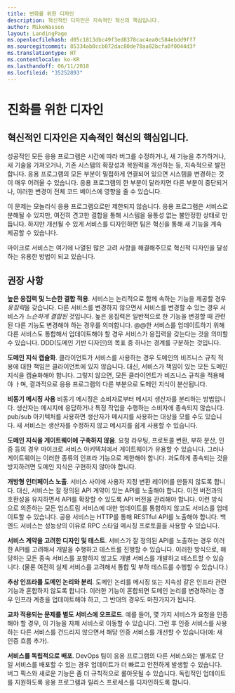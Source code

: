 ```yaml
---
title: 변화를 위한 디자인
description: 혁신적인 디자인은 지속적인 혁신의 핵심입니다.
author: MikeWasson
layout: LandingPage
ms.openlocfilehash: d05c1813dbc49f3ed8378cac4ea0c584ebdd9ff7
ms.sourcegitcommit: 85334ab0ccb072dac80de78aa82bcfa0f0044d3f
ms.translationtype: HT
ms.contentlocale: ko-KR
ms.lasthandoff: 06/11/2018
ms.locfileid: "35252893"
---
```

# <a name="design-for-evolution"></a>진화를 위한 디자인

## <a name="an-evolutionary-design-is-key-for-continuous-innovation"></a>혁신적인 디자인은 지속적인 혁신의 핵심입니다.

성공적인 모든 응용 프로그램은 시간에 따라 버그를 수정하거나, 새 기능을 추가하거나, 새 기술을 가져오거나, 기존 시스템의 확장성과 복원력을 개선하는 등, 지속적으로 발전합니다. 응용 프로그램의 모든 부분이 밀접하게 연결되어 있으면 시스템을 변경하는 것이 매우 어려울 수 있습니다. 응용 프로그램의 한 부분이 달라지면 다른 부분이 중단되거나, 이러한 변경이 전체 코드 베이스에 영향을 줄 수 있습니다.

이 문제는 모놀리식 응용 프로그램으로만 제한되지 않습니다. 응용 프로그램은 서비스로 분해될 수 있지만, 여전히 견고한 결합을 통해 시스템을 융통성 없는 불안정한 상태로 만듭니다. 하지만 개선될 수 있게 서비스를 디자인하면 팀은 혁신을 통해 새 기능을 계속 제공할 수 있습니다. 

마이크로 서비스는 여기에 나열된 많은 고려 사항을 해결해주므로 혁신적 디자인을 달성하는 유용한 방법이 되고 있습니다.

## <a name="recommendations"></a>권장 사항

**높은 응집력 및 느슨한 결합 적용**. 서비스는 논리적으로 함께 속하는 기능을 제공할 경우 *응집력*을 갖습니다. 다른 서비스를 변경하지 않으면서 서비스를 변경할 수 있는 경우 서비스가 *느슨하게 결합된* 것입니다. 높은 응집력은 일반적으로 한 기능을 변경할 때 관련된 다른 기능도 변경해야 하는 경우를 의미합니다. @@한 서비스를 업데이트하기 위해 다른 서비스도 통합해서 업데이트해야 할 경우 서비스가 응집력을 갖는다는 것을 의미할 수 있습니다. DDD(도메인 기반 디자인)의 목표 중 하나는 경계를 구분하는 것입니다.

**도메인 지식 캡슐화**. 클라이언트가 서비스를 사용하는 경우 도메인의 비즈니스 규칙 적용에 대한 책임은 클라이언트에 있지 않습니다. 대신, 서비스가 책임이 있는 모든 도메인 지식을 캡슐화해야 합니다. 그렇지 않으면, 모든 클라이언트가 비즈니스 규칙을 적용해야 ㅏ며, 결과적으로 응용 프로그램의 다른 부분으로 도메인 지식이 분산됩니다. 

**비동기 메시징 사용** 비동기 메시징은 소비자로부터 메시지 생산자를 분리하는 방법입니다. 생산자는 메시지에 응답하거나 특정 작업을 수행하는 소비자에 종속되지 않습니다. pub/sub 아키텍처를 사용하면 생산자가 메시지를 사용하는 대상을 모를 수도 있습니다. 새 서비스는 생산자를 수정하지 않고 메시지를 쉽게 사용할 수 있습니다.

**도메인 지식을 게이트웨이에 구축하지 않음**. 요청 라우팅, 프로토콜 변환, 부하 분산, 인증 등의 경우 마이크로 서비스 아키텍처에서 게이트웨이가 유용할 수 있습니다. 그러나 게이트웨이는 이러한 종류의 인프라 기능으로 제한해야 합니다. 과도하게 종속되는 것을 방지하려면 도메인 지식은 구현하지 않아야 합니다.

**개방형 인터페이스 노출**. 서비스 사이에 사용자 지정 변환 레이어를 만들지 않도록 합니다. 대신, 서비스는 잘 정의된 API 계약이 있는 API를 노출해야 합니다. 이전 버전과의 호환성을 유지하면서 API를 확장할 수 있도록 API 버전을 관리해야 합니다. 이런 방식으로 의존하는 모든 업스트림 서비스에 대한 업데이트를 통합하지 않고도 서비스를 업데이트할 수 있습니다. 공용 서비스는 HTTP를 통해 RESTful API를 노출해야 합니다. 백 엔드 서비스는 성능상의 이유로 RPC 스타일 메시징 프로토콜을 사용할 수 있습니다. 

**서비스 계약을 고려한 디자인 및 테스트**. 서비스가 잘 정의된 API를 노출하는 경우 이러한 API를 고려해서 개발을 수행하고 테스트를 진행할 수 있습니다. 이러한 방식으로, 해당하는 모든 종속 서비스를 포함하지 않고도 개별 서비스를 개발하고 테스트할 수 있습니다. (물론 여전히 실제 서비스를 고려해서 통합 및 부하 테스트를 수행할 수 있습니다.)

**추상 인프라를 도메인 논리와 분리**. 도메인 논리를 메시징 또는 지속성 같은 인프라 관련 기능과 혼합하지 않도록 합니다. 이러한 기능이 혼합되면 도메인 논리를 변경하려는 경우 인프라 계층을 업데이트해야 하고, 그 반대의 경우도 마찬가지가 됩니다. 

**교차 적용되는 문제를 별도 서비스에 오프로드**. 예를 들어, 몇 가지 서비스가 요청을 인증해야 할 경우, 이 기능을 자체 서비스로 이동할 수 있습니다. 그런 후 인증 서비스를 사용하는 다른 서비스를 건드리지 않으면서 해당 인증 서비스를 개선할 수 있습니다(예: 새 인증 흐름 추가).

**서비스를 독립적으로 배포**. DevOps 팀이 응용 프로그램의 다른 서비스와는 별개로 단일 서비스를 배포할 수 있는 경우 업데이트가 더 빠르고 안전하게 발생할 수 있습니다. 버그 픽스와 새로운 기능은 좀 더 규칙적으로 롤아웃될 수 있습니다. 독립적인 업데이트를 지원하도록 응용 프로그램과 릴리스 프로세스를 디자인하도록 합니다.